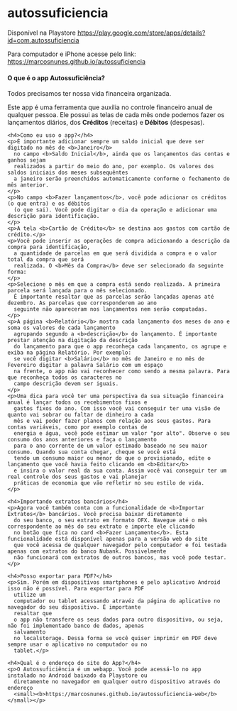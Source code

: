 # autossuficiencia

Disponível na Playstore
https://play.google.com/store/apps/details?id=com.autossuficiencia

Para computador e iPhone acesse pelo link:
https://marcosnunes.github.io/autossuficiencia

<!DOCTYPE html>
<html lang="pt-BR">

<head>
  <meta name="viewport" content="width=device-width, initial-scale=1">
  <link rel="icon" href="favicon.ico">
  <link rel="stylesheet" href="https://fonts.googleapis.com/icon?family=Material+Icons">
  <link rel="stylesheet" href="https://cdnjs.cloudflare.com/ajax/libs/materialize/1.0.0/css/materialize.min.css">
  <title>Perguntas frequentes</title>
  <link rel="stylesheet" href="style.css">
</head>

<body>
  
  <div class="container">
    <h4>O que é o app Autossuficiência?</h4>
    <p>Todos precisamos ter nossa vida financeira organizada.</p>
    <p>Este app é uma ferramenta que auxilia no controle financeiro anual de qualquer pessoa.
      Ele possui as telas de cada mês onde podemos fazer os lançamentos diários,
      dos <b>Créditos</b> (receitas) e <b>Débitos</b> (despesas).</p>

    <h4>Como eu uso o app?</h4>
    <p>É importante adicionar sempre um saldo inicial que deve ser digitado no mês de <b>Janeiro</b>
      no campo <b>Saldo Inicial</b>, ainda que os lançamentos das contas e ganhos sejam
      realizados a partir do meio do ano, por exemplo. Os valores dos saldos iniciais dos meses subsequêntes
      a janeiro serão preenchidos automaticamente conforme o fechamento do mês anterior.
    </p>
    <p>No campo <b>Fazer lançamentos</b>, você pode adicionar os créditos (o que entra) e os débitos
      (o que sai). Você pode digitar o dia da operação e adicionar uma descrição para identificação.
    </p>
    <p>A tela <b>Cartão de Crédito</b> se destina aos gastos com cartão de crédito.</p>
    <p>Você pode inserir as operações de compra adicionando a descrição da compra para identificação,
      a quantidade de parcelas em que será dividida a compra e o valor total da compra que será
      realizada. O <b>Mês da Compra</b> deve ser selecionado da seguinte forma:
    </p>
    <p>Selecione o mês em que a compra está sendo realizada. A primeira parcela será lançada para o mês selecionado.
      É importante resaltar que as parcelas serão lançadas apenas até dezembro. As parcelas que corresponderem ao ano
      seguinte não apareceram nos lançamentos nem serão computadas.
    </p>
    <p>A página <b>Relatório</b> mostra cada lançamento dos meses do ano e soma os valores de cada lançamento
      agrupando segundo a <b>descrição</b> do lançamento. É importante prestar atenção na digitação da descrição
      do lançamento para que o app reconheça cada lançamento, os agrupe e exiba na página Relatório. Por exemplo:
      se você digitar <b>Salário</b> no mês de Janeiro e no mês de Fevereiro digitar a palavra Salário com um espaço
      na frente, o app não vai reconhecer como sendo a mesma palavra. Para que reconheça todos os caracteres no
      campo descrição devem ser iguais.
    </p>
    <p>Uma dica para você ter uma perspectiva da sua situação financeira anual é lançar todos os recebimentos fixos e
      gastos fixos do ano. Com isso você vai conseguir ter uma visão de quanto vai sobrar ou faltar de dinheiro a cada
      mês e vai poder fazer planos com relação aos seus gastos. Para contas variáveis, como por exemplo contas de
      energia e água, você pode estimar um valor "por alto". Observe o seu consumo dos anos anteriores e faça o lançamento 
      para o ano corrente de um valor estimado baseado no seu maior consumo. Quando sua conta chegar, cheque se você está 
      tendo um consumo maior ou menor do que o provisionado, edite o lançamento que você havia feito clicando em <b>Editar</b>
      e insira o valor real da sua conta. Assim você vai conseguir ter um real controle dos seus gastos e vai planejar
      práticas de economia que vão refletir no seu estilo de vida.
    </p>

    <h4>Importando extratos bancários</h4>
    <p>Agora você também conta com a funcionalidade de <b>Importar Extratos</b> bancários. Você precisa baixar diretamente 
      do seu banco, o seu extrato em formato OFX. Navegue até o mês correspondente ao mês do seu extrato e importe ele clicando 
      no botão que fica no card <b>Fazer Lançamento</b>. Esta funcionalidade está disponível apenas para a versão web do site 
      que você acessa de qualquer navegador pelo computador e foi testada apenas com extratos do banco Nubank. Possivelmente 
      não funcionará com extratos de outros bancos, mas você pode testar.
    </p>

    <h4>Posso exportar para PDF?</h4>
    <p>Sim. Porém em dispositivos smartphones e pelo aplicativo Android isso não é possível. Para exportar para PDF
      utilize um
      computador ou tablet acessando atravéz da página do aplicativo no navegador do seu dispositivo. É importante
      resaltar que
      o app não transfere os seus dados para outro dispositivo, ou seja, não foi implementado banco de dados, apenas
      salvamento
      no localstorage. Dessa forma se você quiser imprimir em PDF deve sempre usar o aplicativo no computador ou no
      tablet.</p>

    <h4>Qual é o endereço do site do App?</h4>
    <p>O Autossuficiência é um webapp. Você pode acessá-lo no app instalado no Android baixado da Playstore ou
      diretamente no navegador em qualquer outro dispositivo através do endereço
      <small><b>https://marcosnunes.github.io/autossuficiencia-web</b></small></p>

  </div>


</body>

</html>
